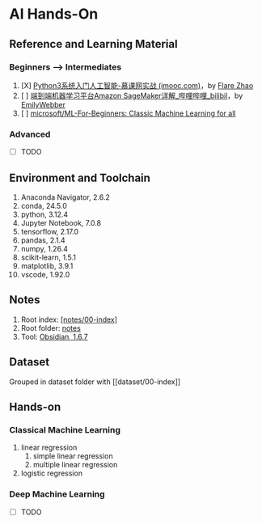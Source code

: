 # AI Hands-On

## Reference and Learning Material

### Beginners --> Intermediates

1. [X] [Python3系统入门人工智能-慕课网实战 (imooc.com)](https://coding.imooc.com/class/418.html#Anchor)，by [Flare Zhao](https://blog.csdn.net/dfly_zx)
2. [ ] [端到端机器学习平台Amazon SageMaker详解_哔哩哔哩_bilibil](https://www.bilibili.com/video/BV1ik4y197Jq/)，by [EmilyWebber](https://github.com/EmilyWebber)
3. [ ] [microsoft/ML-For-Beginners: Classic Machine Learning for all](https://github.com/microsoft/ML-For-Beginners)

### Advanced

* [ ] TODO

## Environment and Toolchain

1. Anaconda Navigator, 2.6.2
2. conda, 24.5.0
3. python, 3.12.4
4. Jupyter Notebook, 7.0.8
5. tensorflow, 2.17.0
6. pandas, 2.1.4
7. numpy, 1.26.4
8. scikit-learn, 1.5.1
9. matplotlib, 3.9.1
10. vscode, 1.92.0

## Notes

1. Root index: [[notes/00-index]](notes/00-index.md)
2. Root folder: [notes](notes)
3. Tool: [Obsidian, 1.6.7]()

## Dataset

Grouped in dataset folder with [[dataset/00-index]]

## Hands-on

### Classical Machine Learning

1. linear regression
   1. simple linear regression
   2. multiple linear regression
2. logistic regression

### Deep Machine Learning

* [ ] TODO

